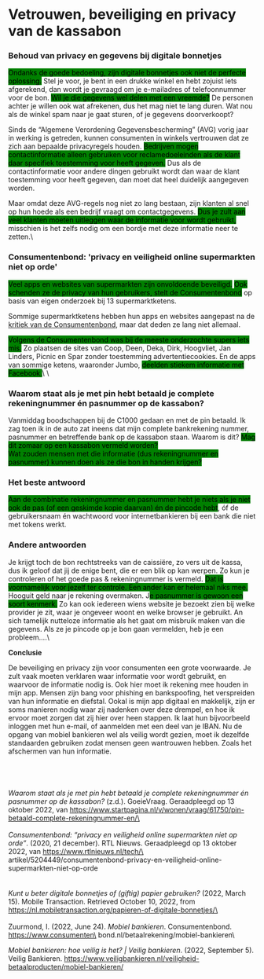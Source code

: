 # Vetrouwen, beveiliging en privacy van de kassabon

### Behoud van privacy en gegevens bij digitale bonnetjes

<mark style="background-color:green;">Ondanks de goede bedoeling, zijn digitale bonnetjes ook niet de perfecte oplossing.</mark> Stel je voor, je bent in een drukke winkel en hebt zojuist iets afgerekend, dan wordt je gevraagd om je e-mailadres of telefoonnummer voor de bon. <mark style="background-color:green;">Wil je die gegevens wel delen met een vreemde?</mark> De personen achter je willen ook wat afrekenen, dus het mag niet te lang duren. Wat nou als de winkel spam naar je gaat sturen, of je gegevens doorverkoopt?

Sinds de “Algemene Verordening Gegevensbescherming” (AVG) vorig jaar in werking is getreden, kunnen consumenten in winkels vertrouwen dat ze zich aan bepaalde privacyregels houden. <mark style="background-color:green;">Bedrijven mogen contactinformatie alleen gebruiken voor reclamedoeleinden als de klant daar specifiek toestemming voor heeft gegeven.</mark> Dus als de contactinformatie voor andere dingen gebruikt wordt dan waar de klant toestemming voor heeft gegeven, dan moet dat heel duidelijk aangegeven worden.

Maar omdat deze AVG-regels nog niet zo lang bestaan, zijn klanten al snel op hun hoede als een bedrijf vraagt om contactgegevens. <mark style="background-color:green;">Dus je zult aan veel klanten moeten uitleggen waar de informatie voor wordt gebruikt,</mark> misschien is het zelfs nodig om een bordje met deze informatie neer te zetten.\


### Consumentenbond: 'privacy en veiligheid online supermarkten niet op orde'

<mark style="background-color:green;">Veel apps en websites van supermarkten zijn onvoldoende beveiligd.</mark> <mark style="background-color:green;">Ook schenden ze de privacy van hun gebruikers, stelt de Consumentenbond</mark> op basis van eigen onderzoek bij 13 supermarktketens.

Sommige supermarktketens hebben hun apps en websites aangepast na de [kritiek van de Consumentenbond](https://www.consumentenbond.nl/nieuws/2020/privacy-en-beveiliging-veel-online-supermarkten-ondermaats), maar dat deden ze lang niet allemaal.

<mark style="background-color:green;">Volgens de Consumentenbond was bij de meeste onderzochte supers iets mis.</mark> Zo plaatsen de sites van Coop, Deen, Deka, Dirk, Hoogvliet, Jan Linders, Picnic en Spar zonder toestemming advertentiecookies. En de apps van sommige ketens, waaronder Jumbo, <mark style="background-color:green;">deelden stiekem informatie met Facebook.</mark>\ <mark style="background-color:green;"></mark>\ <mark style="background-color:green;"></mark>

### Waarom staat als je met pin hebt betaald je complete rekeningnummer én pasnummer op de kassabon?

Vanmiddag boodschappen bij de C1000 gedaan en met de pin betaald. Ik zag toen ik in de auto zat ineens dat mijn complete bankrekening nummer, pasnummer en betreffende bank op de kassabon staan. Waarom is dit? <mark style="background-color:green;">Mag dit zomaar op een kassabon vermeld worden?</mark>\
<mark style="background-color:green;">Wat zouden mensen met die informatie (dus rekeningnummer en pasnummer) kunnen doen als ze die bon in handen krijgen?</mark>

### Het beste antwoord

<mark style="background-color:green;">Aan de combinatie rekeningnummer en pasnummer hebt je niets als je niet ook de pas (of een geskimde kopie daarvan) én de pincode hebt</mark>, óf de gebruikersnaam én wachtwoord voor internetbankieren bij een bank die niet met tokens werkt.

### Andere antwoorden

Je krijgt toch de bon rechtstreeks van de caissiëre, zo vers uit de kassa, dus ik geloof dat jij de enige bent, die er een blik op kan werpen. Zo kun je controleren of het goede pas & rekeningnummer is vermeld. <mark style="background-color:green;">Dat is voornamelijk voor jezelf ter controle. Een ander kan er helemaal niks mee.</mark> Hooguit geld naar je rekening overmaken. J<mark style="background-color:green;">e pasnummer is gewoon een soort kenmerk.</mark> Zo kan ook iedereen wiens website je bezoekt zien bij welke provider je zit, waar je ongeveer woont en welke browser je gebruikt. An sich tamelijk nutteloze informatie als het gaat om misbruik maken van die gegevens. Als ze je píncode op je bon gaan vermelden, heb je een probleem....\


**Conclusie**

De beveiliging en privacy zijn voor consumenten een grote voorwaarde. Je zult vaak moeten verklaren waar informatie voor wordt gebruikt, en waarvoor de informatie nodig is. Ook hier moet ik rekening mee houden in mijn app. Mensen zijn bang voor phishing en bankspoofing, het verspreiden van hun informatie en diefstal. Ookal is mijn app digitaal en makkelijk, zijn er soms manieren nodig waar zij nadenken over deze drempel, en hoe ik ervoor moet zorgen dat zij hier over heen stappen. Ik laat hun bijvoorbeeld inloggen met hun e-mail, of aanmelden met een deel van je IBAN. Nu de opgang van mobiel bankieren wel als veilig wordt gezien, moet ik dezelfde standaarden gebruiken zodat mensen geen wantrouwen hebben. Zoals het afschermen van hun informatie. \
\
\
\
\
_Waarom staat als je met pin hebt betaald je complete rekeningnummer én pasnummer op de kassabon?_ (z.d.). GoeieVraag. Geraadpleegd op 13 oktober 2022, van https://www.startpagina.nl/v/wonen/vraag/61750/pin-betaald-complete-rekeningnummer-en/\
\
\
_Consumentenbond: “privacy en veiligheid online supermarkten niet op orde”_. (2020, 21 december). RTL Nieuws. Geraadpleegd op 13 oktober 2022, van https://www.rtlnieuws.nl/tech/\
artikel/5204449/consumentenbond-privacy-en-veiligheid-online-supermarkten-niet-op-orde\
\
\
_Kunt u beter digitale bonnetjes of (giftig) papier gebruiken?_ (2022, March 15). Mobile Transaction. Retrieved October 10, 2022, from https://nl.mobiletransaction.org/papieren-of-digitale-bonnetjes/\
\
\
Zuurmond, I. (2022, June 24). _Mobiel bankieren_. Consumentenbond. https://www.consumenten\
bond.nl/betaalrekening/mobiel-bankieren\


_Mobiel bankieren: hoe veilig is het? | Veilig bankieren_. (2022, September 5). Veilig Bankieren. https://www.veiligbankieren.nl/veiligheid-betaalproducten/mobiel-bankieren/
